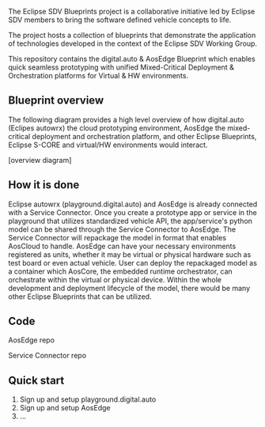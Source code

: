 The Eclipse SDV Blueprints project is a collaborative initiative led by Eclipse SDV members to bring the software defined vehicle concepts to life.

The project hosts a collection of blueprints that demonstrate the application of technologies developed in the context of the Eclipse SDV Working Group.

This repository contains the digital.auto & AosEdge Blueprint which enables quick seamless prototyping with unified Mixed-Critical Deployment & Orchestration platforms for Virtual & HW environments.

## Blueprint overview

The following diagram provides a high level overview of how digital.auto (Eclipes autowrx) the cloud prototyping environment, AosEdge the mixed-critical deployment and orchestration platform, and other Eclipse Blueprints, Eclipse S-CORE and virtual/HW environments would interact.

[overview diagram]

## How it is done

Eclipse autowrx (playground.digital.auto) and AosEdge is already connected with a Service Connector. Once you create a prototype app or service in the playground that utilizes standardized vehicle API, the app/service's python model can be shared through the Service Connector to AosEdge. The Service Connector will repackage the model in format that enables AosCloud to handle. AosEdge can have your necessary environments registered as units, whether it may be virtual or physical hardware such as test board or even actual vehicle. User can deploy the repackaged model as a container which AosCore, the embedded runtime orchestrator, can orchestrate within the virtual or physical device. Within the whole development and deployment lifecycle of the model, there would be many other Eclipse Blueprints that can be utilized.

## Code

AosEdge repo

Service Connector repo

## Quick start

1. Sign up and setup playground.digital.auto
2. Sign up and setup AosEdge
3. ...
